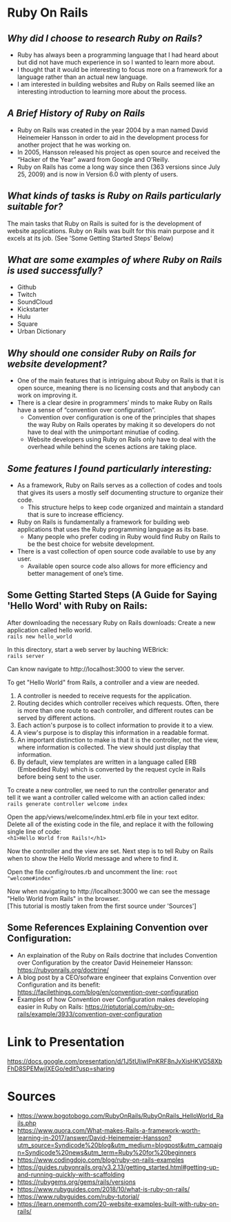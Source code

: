 # **Ruby On Rails**

## *Why did I choose to research Ruby on Rails?*
* Ruby has always been a programming language that I had heard about but did not have much experience in so I wanted to learn more about.
* I thought that it would be interesting to focus more on a framework for a language rather than an actual new language.
* I am interested in building websites and Ruby on Rails seemed like an interesting introduction to learning more about the process.

## *A Brief History of Ruby on Rails*
* Ruby on Rails was created in the year 2004 by a man named David Heinemeier Hansson in order to aid in the development process for another project that he was working on. 
* In 2005, Hansson released his project as open source and received the “Hacker of the Year” award from Google and O’Reilly. 
* Ruby on Rails has come a long way since then (363 versions since July 25, 2009) and is now in Version 6.0 with plenty of users.     

## *What kinds of tasks is Ruby on Rails particularly suitable for?*
The main tasks that Ruby on Rails is suited for is the development of website applications. Ruby on Rails was built for this main purpose and it excels at its job.
    (See 'Some Getting Started Steps' Below)
    
## *What are some examples of where Ruby on Rails is used successfully?*
* Github
* Twitch
* SoundCloud
* Kickstarter
* Hulu
* Square
* Urban Dictionary

## *Why should one consider Ruby on Rails for website development?*
* One of the main features that is intriguing about Ruby on Rails is that it is open source, meaning there is no licensing costs and that anybody can work on improving it. 
* There  is a clear desire in programmers’ minds to make Ruby on Rails have a sense of “convention over configuration”.
  * Convention over configuration is one of the principles that shapes the way Ruby on Rails operates by making it so developers do not have to deal with the unimportant minutiae of coding. 
  * Website developers using Ruby on Rails only have to deal with the overhead while behind the scenes actions are taking place.

## *Some features I found particularly interesting:*
* As a framework, Ruby on Rails serves as a collection of codes and tools that gives its users a mostly self documenting structure to organize their code. 
  * This structure helps to keep code organized and maintain a standard that is  sure to increase efficiency. 
* Ruby on Rails is fundamentally a framework for building web applications that uses the Ruby programming language as its base.
  * Many people who prefer coding in Ruby would find Ruby on Rails to be the best choice for website development.
* There is a vast collection of open source code available to use by any user.
  * Available open source code also allows for more efficiency and better management of one’s time.

## **Some Getting Started Steps (A Guide for Saying 'Hello Word' with Ruby on Rails:**
After downloading the necessary Ruby on Rails downloads:
Create a new application called hello world.  
`rails new hello_world`

In this directory, start a web server by lauching WEBrick:  
`rails server`

Can know navigate to http://localhost:3000 to view the server.

To get "Hello World" from Rails, a controller and a view are needed.

1. A controller is needed to receive requests for the application.
1. Routing decides which controller receives which requests. Often, there is more than one route to each controller, and different routes can be served by different actions.
1. Each action's purpose is to collect information to provide it to a view.
1. A view's purpose is to display this information in a readable format.
1. An important distinction to make is that it is the controller, not the view, where information is collected. The view should just display that information.
1. By default, view templates are written in a language called ERB (Embedded Ruby) which is converted by the request cycle in Rails before being sent to the user.

To create a new controller, we need to run the controller generator and  
tell it we want a controller called welcome with an action called index:  
`rails generate controller welcome index`

Open the app/views/welcome/index.html.erb file in your text editor.  
Delete all of the existing code in the file, and replace it with the following single line of code:  
`<h1>Hello World from Rails!</h1>`

Now the controller and the view are set.
Next step is to tell Ruby on Rails when to show the Hello World message and where to find it.

Open the file config/routes.rb and uncomment the line:
`root "welcome#index"`

Now when navigating to http://localhost:3000 we can see the message "Hello World from Rails" in the browser.  
[This tutorial is mostly taken from the first source under 'Sources']

## **Some References Explaining Convention over Configuration:**  
* An explaination of the Ruby on Rails doctrine that includes Convention over Configuration by the creator David Heinemeier Hansson: https://rubyonrails.org/doctrine/
* A blog post by a CEO/sofware engineer that explains Convention over Configuration and its benefit: https://facilethings.com/blog/en/convention-over-configuration
* Examples of how Convention over Configuration makes developing easier in Ruby on Rails: https://riptutorial.com/ruby-on-rails/example/3933/convention-over-configuration

# Link to Presentation
https://docs.google.com/presentation/d/1J5tUliwIPnKRF8nJvXisHKVG58XbFhD8SPEMwjlXEGo/edit?usp=sharing

# Sources
* https://www.bogotobogo.com/RubyOnRails/RubyOnRails_HelloWorld_Rails.php
* https://www.quora.com/What-makes-Rails-a-framework-worth-learning-in-2017/answer/David-Heinemeier-Hansson?utm_source=Syndicode%20blog&utm_medium=blogpost&utm_campaign=Syndicode%20news&utm_term=Ruby%20for%20beginners
* https://www.codingdojo.com/blog/ruby-on-rails-examples
* https://guides.rubyonrails.org/v3.2.13/getting_started.html#getting-up-and-running-quickly-with-scaffolding
* https://rubygems.org/gems/rails/versions
* https://www.rubyguides.com/2018/10/what-is-ruby-on-rails/
* https://www.rubyguides.com/ruby-tutorial/
* https://learn.onemonth.com/20-website-examples-built-with-ruby-on-rails/
